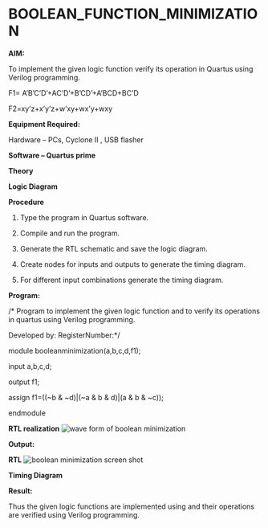 # BOOLEAN_FUNCTION_MINIMIZATION

**AIM:**

To implement the given logic function verify its operation in Quartus using Verilog programming.

F1= A’B’C’D’+AC’D’+B’CD’+A’BCD+BC’D 

F2=xy’z+x’y’z+w’xy+wx’y+wxy

**Equipment Required:**

Hardware – PCs, Cyclone II , USB flasher

**Software – Quartus prime**

**Theory**

**Logic Diagram**

**Procedure**

1.	Type the program in Quartus software.

2.	Compile and run the program.

3.	Generate the RTL schematic and save the logic diagram.

4.	Create nodes for inputs and outputs to generate the timing diagram.

5.	For different input combinations generate the timing diagram.


**Program:**

/* Program to implement the given logic function and to verify its operations in quartus using Verilog programming. 

Developed by: RegisterNumber:*/

module booleanminimization(a,b,c,d,f1);

input a,b,c,d;

output f1;

assign f1=((~b & ~d)|(~a & b & d)|(a & b & ~c));

endmodule


**RTL realization**
![wave form of boolean minimization ](https://github.com/user-attachments/assets/dfce00ee-0012-42b9-9dcb-3c75378584d7)

**Output:**

**RTL**
![boolean minimization screen shot](https://github.com/user-attachments/assets/f9275eed-be21-4448-8d6f-9999e0c19a32)


**Timing Diagram**

**Result:**

Thus the given logic functions are implemented using and their operations are verified using Verilog programming.

